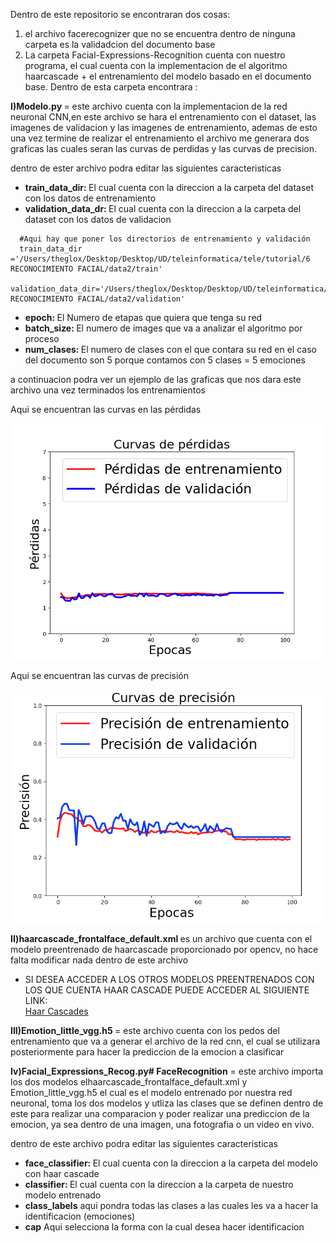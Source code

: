 
Dentro de este repositorio se encontraran dos  cosas:
1) el archivo facerecognizer que no se encuentra dentro de ninguna carpeta es la validadcion del documento base
2) La carpeta Facial-Expressions-Recognition cuenta con nuestro programa, el cual cuenta con la implementacion de el algoritmo haarcascade + el entrenamiento del modelo basado en el documento base. Dentro de esta carpeta encontrara :


  <b> I)Modelo.py </b> = este archivo cuenta con la implementacion de la red neuronal CNN,en este archivo se hara el entrenamiento con el dataset, las imagenes de validacion y las imagenes de entrenamiento, ademas de esto una vez termine de realizar el entrenamiento el archivo me generara dos graficas las cuales seran las curvas de perdidas y las curvas de precision.
  
  dentro de ester archivo  podra editar las siguientes caracteristicas
      <ul>
        <li> <b>train_data_dir: </b> El cual cuenta con la direccion a la carpeta del dataset con los datos de entrenamiento</li>
        <li> <b>validation_data_dr: </b>El cual cuenta con la direccion a la carpeta del dataset con los datos de validacion 
      </ul>
  
  
  
      #Aqui hay que poner los directorios de entrenamiento y validación
      train_data_dir ='/Users/theglox/Desktop/Desktop/UD/teleinformatica/tele/tutorial/6 RECONOCIMIENTO FACIAL/data2/train'
      validation_data_dir='/Users/theglox/Desktop/Desktop/UD/teleinformatica/tele/tutorial/6 RECONOCIMIENTO FACIAL/data2/validation'
      
  <ul>
        <li> <b>epoch: </b> El Numero de etapas que quiera que tenga su red</li>
  <li> <b>batch_size: </b>El numero de images que va a analizar el algoritmo por proceso</li>
    <li> <b>num_clases: </b>El numero de clases con el que contara  su red en el caso del documento son 5 porque contamos con 5 clases = 5 emociones</li></ul>

a continuacion podra ver un ejemplo de las graficas que nos dara este archivo una vez terminados los entrenamientos

Aqui se  encuentran las curvas en las pérdidas


![Screenshot](perdidas.png)


Aqui se  encuentran las curvas de precisión


![Screenshot](precision.png)


   <b>II)haarcascade_frontalface_default.xml </b>es un archivo  que cuenta con el modelo preentrenado de haarcascade proporcionado por opencv, no hace falta modificar nada dentro de este archivo 
   
  <ul>
        <li>SI DESEA ACCEDER A LOS OTROS MODELOS PREENTRENADOS CON LOS QUE CUENTA HAAR CASCADE PUEDE ACCEDER AL SIGUIENTE LINK: </li>
        <a href="https://github.com/opencv/opencv/tree/master/data/haarcascades"> Haar Cascades<a/>
</ul>
  
   <b>III)Emotion_little_vgg.h5 </b>= este archivo cuenta con los pedos del entrenamiento que va a generar el archivo de la red cnn, el cual se utilizara posteriormente para hacer la prediccion de la emocion a clasificar  
  
  
   <b>Iv)Facial_Expressions_Recog.py# FaceRecognition</b> = este archivo importa los dos modelos elhaarcascade_frontalface_default.xml   y Emotion_little_vgg.h5 el cual es  el modelo entrenado por nuestra red neuronal, toma los dos modelos y utliza las clases que se definen dentro de este para realizar una comparacion y poder realizar una prediccion  de la emocion, ya sea dentro de una imagen, una fotografia o un video en vivo.


  dentro de este archivo  podra editar las siguientes caracteristicas
      <ul>
        <li> <b>face_classifier: </b> El cual cuenta con la direccion a la carpeta del modelo con haar cascade</li>
        <li> <b>classifier: </b>El cual cuenta con la direccion a la carpeta de nuestro modelo entrenado</i> 
        <li> <b>class_labels</b> aqui pondra todas las clases  a las cuales les va a hacer la identificacion (emociones) </li>
        <li> <b>cap</b> Aqui selecciona la forma con la cual desea hacer identificacion </li>
      </ul>
  


  
      
